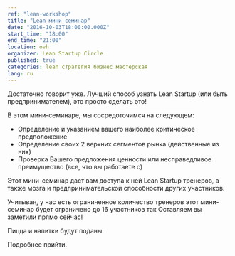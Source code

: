 ```yaml
---
ref: "lean-workshop"
title: "Lean мини-семинар"
date: "2016-10-03T18:00:00.000Z"
start_time: "18:00"
end_time: "21:00"
location: ovh
organizer: Lean Startup Circle
published: true
categories: lean стратегия бизнес мастерская
lang: ru
---
```

Достаточно говорит уже. Лучший способ узнать Lean Startup (или быть предпринимателем), это просто сделать это!

В этом мини-семинаре, мы сосредоточимся на следующем:

- Определение и указанием вашего наиболее критическое предположение
- Определение своих 2 верхних сегментов рынка (действенные из них)
- Проверка Вашего предложения ценности или несправедливое преимущество (все, что вы работаете с)

Этот мини-семинар даст вам доступа к ней Lean Startup тренеров, а также мозга и предпринимательской способности других участников.

Учитывая, у нас есть ограниченное количество тренеров этот мини-семинар будет ограничено до 16 участников так Оставляем вы заметили прямо сейчас!

Пицца и напитки будут поданы.

Подробнее прийти.
